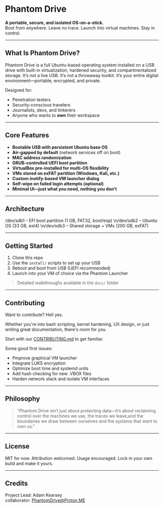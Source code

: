 # Phantom Drive

**A portable, secure, and isolated OS-on-a-stick.**  
Boot from anywhere. Leave no trace. Launch into virtual machines. Stay in control.

---

## What Is Phantom Drive?

Phantom Drive is a full Ubuntu-based operating system installed on a USB drive with built-in virtualization, hardened security, and compartmentalized storage. It’s not a live USB. It’s not a throwaway toolkit. It’s your entire digital environment—portable, encrypted, and private.

Designed for:
- Penetration testers
- Security-conscious travelers
- Journalists, devs, and tinkerers
- Anyone who wants to **own** their workspace

---

## Core Features

- **Bootable USB with persistent Ubuntu base OS**
- **Air-gapped by default** (network services off on boot)
- **MAC address randomization**
- **GRUB-controlled UEFI boot partition**
- **VirtualBox pre-installed for multi-OS flexibility**
- **VMs stored on exFAT partition (Windows, Kali, etc.)**
- **Custom inotify-based VM launcher dialog**
- **Self-wipe on failed login attempts (optional)**
- **Minimal UI—just what you need, nothing you don't**

---

## Architecture

/dev/sdb1 – EFI boot partition (1 GB, FAT32, boot/esp) 
\n/dev/sdb2 – Ubuntu OS (33 GB, ext4) 
\n/dev/sdb3 – Shared storage + VMs (200 GB, exFAT)


---

## Getting Started

1. Clone this repo
2. Use the `install/` scripts to set up your USB
3. Reboot and boot from USB (UEFI recommended)
4. Launch into your VM of choice via the Phantom Launcher

> Detailed walkthroughs available in the `docs/` folder

---

## Contributing

Want to contribute? Hell yes.

Whether you're into bash scripting, kernel hardening, UX design, or just writing great documentation, there's room for you.

Start with our [CONTRIBUTING.md](CONTRIBUTING.md) to get familiar.

Some good first issues:
- Pmprove graphical VM launcher
- Integrate LUKS encryption
- Optimize boot time and systemd units
- Add hash checking for new .VBOX files
- Harden network stack and isolate VM interfaces

---

## Philosophy

> “Phantom Drive isn’t just about protecting data—it’s about reclaiming control over the machines we use, the traces we leave,and the boundaries we draw between ourselves and the systems that want to own us.”

---

## License

MIT for now. 
Attribution welcomed.
Usage encouraged. 
Lock in your own build and make it yours.

---

## Credits

Project Lead: Adam Kearsey  
collaborator: 
PhantomDrive@Proton.ME

